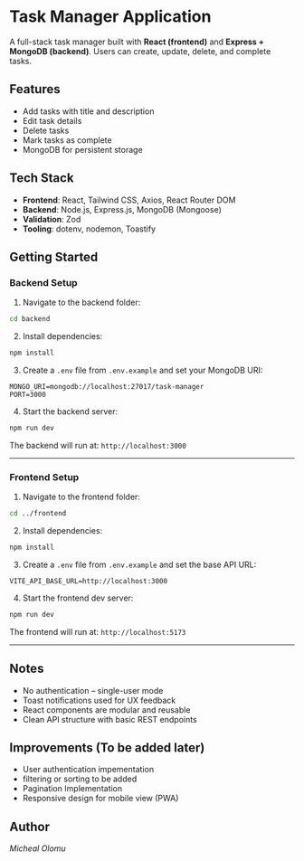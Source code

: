 # Task Manager Application

A full-stack task manager built with **React (frontend)** and **Express + MongoDB (backend)**. Users can create, update, delete, and complete tasks.

## Features

- Add tasks with title and description
- Edit task details
- Delete tasks
- Mark tasks as complete
- MongoDB for persistent storage

## Tech Stack

- **Frontend**: React, Tailwind CSS, Axios, React Router DOM
- **Backend**: Node.js, Express.js, MongoDB (Mongoose)
- **Validation**: Zod
- **Tooling**: dotenv, nodemon, Toastify

## Getting Started

### Backend Setup

1. Navigate to the backend folder:

```bash
cd backend
````

2. Install dependencies:

```bash
npm install
```

3. Create a `.env` file from `.env.example` and set your MongoDB URI:

```
MONGO_URI=mongodb://localhost:27017/task-manager
PORT=3000
```

4. Start the backend server:

```bash
npm run dev
```

The backend will run at: `http://localhost:3000`

---

### Frontend Setup

1. Navigate to the frontend folder:

```bash
cd ../frontend
```

2. Install dependencies:

```bash
npm install
```

3. Create a `.env` file from `.env.example` and set the base API URL:

```
VITE_API_BASE_URL=http://localhost:3000
```

4. Start the frontend dev server:

```bash
npm run dev
```

The frontend will run at: `http://localhost:5173`

---

## Notes

* No authentication – single-user mode
* Toast notifications used for UX feedback
* React components are modular and reusable
* Clean API structure with basic REST endpoints

## Improvements (To be added later)

* User authentication impementation
* filtering or sorting to be added
* Pagination Implementation
* Responsive design for mobile view (PWA)


## Author

*Micheal Olomu*

